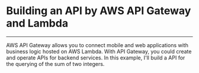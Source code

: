 # Building an API by AWS API Gateway and Lambda
---
AWS API Gateway allows you to connect mobile and web applications with business logic hosted on AWS Lambda. With API Gateway, you could create and operate APIs for backend services. In this example, I'll build a API for the querying of the sum of two integers.
